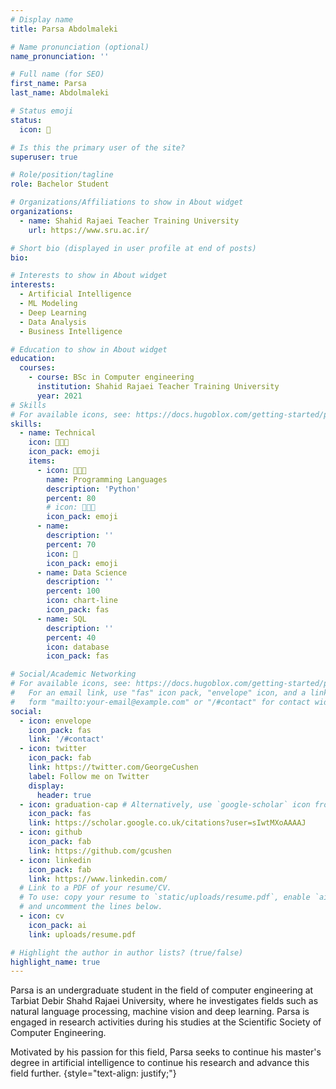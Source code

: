 ```yaml
---
# Display name
title: Parsa Abdolmaleki

# Name pronunciation (optional)
name_pronunciation: ''

# Full name (for SEO)
first_name: Parsa
last_name: Abdolmaleki

# Status emoji
status:
  icon: 🙂

# Is this the primary user of the site?
superuser: true

# Role/position/tagline
role: Bachelor Student

# Organizations/Affiliations to show in About widget
organizations:
  - name: Shahid Rajaei Teacher Training University
    url: https://www.sru.ac.ir/

# Short bio (displayed in user profile at end of posts)
bio: 

# Interests to show in About widget
interests:
  - Artificial Intelligence
  - ML Modeling
  - Deep Learning
  - Data Analysis
  - Business Intelligence

# Education to show in About widget
education:
  courses:
    - course: BSc in Computer engineering
      institution: Shahid Rajaei Teacher Training University
      year: 2021
# Skills
# For available icons, see: https://docs.hugoblox.com/getting-started/page-builder/#icons
skills:
  - name: Technical
    icon: 👨🏻‍💻
    icon_pack: emoji
    items:
      - icon: 👨🏻‍💻
        name: Programming Languages
        description: 'Python'
        percent: 80
        # icon: 👨🏻‍💻
        icon_pack: emoji
      - name: 
        description: ''
        percent: 70
        icon: 🧠
        icon_pack: emoji
      - name: Data Science
        description: ''
        percent: 100
        icon: chart-line
        icon_pack: fas
      - name: SQL
        description: ''
        percent: 40
        icon: database
        icon_pack: fas

# Social/Academic Networking
# For available icons, see: https://docs.hugoblox.com/getting-started/page-builder/#icons
#   For an email link, use "fas" icon pack, "envelope" icon, and a link in the
#   form "mailto:your-email@example.com" or "/#contact" for contact widget.
social:
  - icon: envelope
    icon_pack: fas
    link: '/#contact'
  - icon: twitter
    icon_pack: fab
    link: https://twitter.com/GeorgeCushen
    label: Follow me on Twitter
    display:
      header: true
  - icon: graduation-cap # Alternatively, use `google-scholar` icon from `ai` icon pack
    icon_pack: fas
    link: https://scholar.google.co.uk/citations?user=sIwtMXoAAAAJ
  - icon: github
    icon_pack: fab
    link: https://github.com/gcushen
  - icon: linkedin
    icon_pack: fab
    link: https://www.linkedin.com/
  # Link to a PDF of your resume/CV.
  # To use: copy your resume to `static/uploads/resume.pdf`, enable `ai` icons in `params.yaml`,
  # and uncomment the lines below.
  - icon: cv
    icon_pack: ai
    link: uploads/resume.pdf

# Highlight the author in author lists? (true/false)
highlight_name: true
---
```


Parsa is an undergraduate student in the field of computer engineering at Tarbiat Debir Shahd Rajaei University, where he investigates fields such as natural language processing, machine vision and deep learning. Parsa is engaged in research activities during his studies at the Scientific Society of Computer Engineering.

Motivated by his passion for this field, Parsa seeks to continue his master's degree in artificial intelligence to continue his research and advance this field further.
{style="text-align: justify;"}

